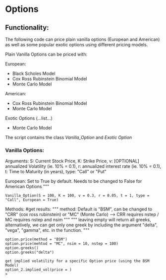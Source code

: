 # Options

## Functionality: 

The following code can price plain vanilla options (European and American) as well as some popular exotic options using different pricing models. 

Plain Vanilla Options can be priced with: 
  
  European: 
  - Black Scholes Model 
  - Cox Ross Rubinstein Binomial Model 
  - Monte Carlo Model
  
  American: 
  - Cox Ross Rubinstein Binomial Model 
  - Monte Carlo Model

  Exotic Options (...list...)
  - Monte Carlo Model


The script contains the class *Vanilla_Option* and *Exotic Option*

### Vanilla Options: 
Arguments: S: Current Stock Price, K: Strike Price, v: [OPTIONAL] annualized Volatility (ie. 10% = 0.1), r: annualized interest rate (ie. 10% = 0.1), t: Time to Maturity (in years), type: "Call" or "Put"

European: Set to True by default. Needs to be changed to False for American Options
"""

```
Vanilla_Option(S = 100, K = 100, v = 0.3, r = 0.05, t = 1, type = "Call", European = True)
```
Methods: 
#get results:
"""
method: Default is "BSM", can be changed to "CRR" (cox ross rubinstein) or "MC" (Monte Carlo)
--> CRR requires nstep / MC requires nstep and nsim
"""
"""
leaving empty will return all greeks, alternatively, we can get only one greek by including the argument 
"delta", "vega", "gamma", etc. in the function. 
"""
```
option.price(method = "BSM")
option.price(mehtod = "MC", nsim = 10, nstep = 100)
option.greeks()
option.greeks("delta")
```

```
get implied volatility for a specific Option price (using the BSM Model)
option_2.implied_vol(price = )
>
```
